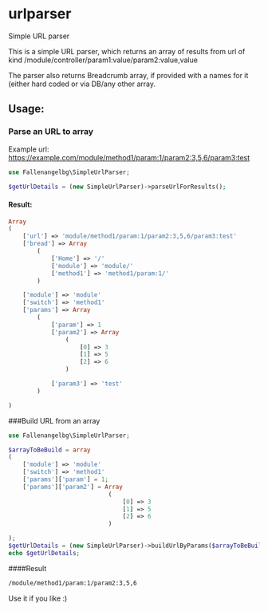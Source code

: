 # urlparser
Simple URL parser

This is a simple URL parser, which returns an array of results from url of kind /module/controller/param1:value/param2:value,value

The parser also returns Breadcrumb array, if provided with a names for it (either hard coded or via DB/any other array.

## Usage:
### Parse an URL to array
Example url: https://example.com/module/method1/param:1/param2:3,5,6/param3:test

```php
use Fallenangelbg\SimpleUrlParser;

$getUrlDetails = (new SimpleUrlParser)->parseUrlForResults();
```

#### Result:
```php
Array
(
    ['url'] => 'module/method1/param:1/param2:3,5,6/param3:test'
    ['bread'] => Array
        (
            ['Home'] => '/'
            ['module'] => 'module/'
            ['method1'] => 'method1/param:1/'
        )

    ['module'] => 'module'
    ['switch'] => 'method1'
    ['params'] => Array
        (
            ['param'] => 1
            ['param2'] => Array
                (
                    [0] => 3
                    [1] => 5
                    [2] => 6
                )

            ['param3'] => 'test'
        )

)
```
###Build URL from an array

```php
use Fallenangelbg\SimpleUrlParser;

$arrayToBeBuild = array
(
    ['module'] => 'module'
    ['switch'] => 'method1'
    ['params']['param'] = 1;
    ['params']['param2'] = Array
                            (
                                [0] => 3
                                [1] => 5
                                [2] => 6
                            )

);
$getUrlDetails = (new SimpleUrlParser)->buildUrlByParams($arrayToBeBuild);
echo $getUrlDetails;
```
####Result
```html
/module/method1/param:1/param2:3,5,6
```

Use it if you like :)
